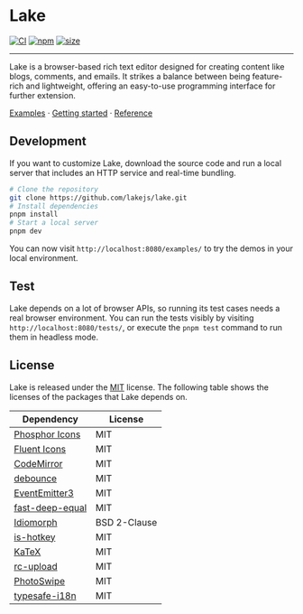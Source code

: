 # Lake

[![CI](https://github.com/lakejs/lake/actions/workflows/ci.yml/badge.svg)](https://github.com/lakejs/lake/actions)
[![npm](https://img.shields.io/npm/v/lakelib)](https://npmjs.org/package/lakelib)
[![size](https://badgen.net/bundlephobia/minzip/lakelib?style=flat-square)](https://bundlephobia.com/package/lakelib)

---

Lake is a browser-based rich text editor designed for creating content like blogs, comments, and emails. It strikes a balance between being feature-rich and lightweight, offering an easy-to-use programming interface for further extension.

[Examples](https://lakejs.org/examples/) · [Getting started](https://lakejs.org/guide/getting-started) · [Reference](https://lakejs.org/reference/)

## Development

If you want to customize Lake, download the source code and run a local server that includes an HTTP service and real-time bundling.

``` bash
# Clone the repository
git clone https://github.com/lakejs/lake.git
# Install dependencies
pnpm install
# Start a local server
pnpm dev
```

You can now visit `http://localhost:8080/examples/` to try the demos in your local environment.

## Test

Lake depends on a lot of browser APIs, so running its test cases needs a real browser environment. You can run the tests visibly by visiting `http://localhost:8080/tests/`, or execute the `pnpm test` command to run them in headless mode.

## License

Lake is released under the [MIT](https://github.com/lakejs/lake/blob/main/LICENSE) license. The following table shows the licenses of the packages that Lake depends on.

| Dependency | License |
| -------------  | ------------- |
| [Phosphor Icons](https://phosphoricons.com/) | MIT |
| [Fluent Icons](https://fluenticons.co/) | MIT |
| [CodeMirror](https://codemirror.net/) | MIT |
| [debounce](https://github.com/sindresorhus/debounce) | MIT |
| [EventEmitter3](https://github.com/primus/eventemitter3) | MIT |
| [fast-deep-equal](https://github.com/epoberezkin/fast-deep-equal) | MIT |
| [Idiomorph](https://github.com/bigskysoftware/idiomorph) | BSD 2-Clause |
| [is-hotkey](https://github.com/ianstormtaylor/is-hotkey) | MIT |
| [KaTeX](https://katex.org/) | MIT |
| [rc-upload](https://github.com/react-component/upload) | MIT |
| [PhotoSwipe](https://photoswipe.com/) | MIT |
| [typesafe-i18n](https://github.com/ivanhofer/typesafe-i18n) | MIT |
